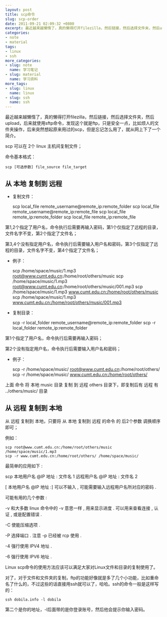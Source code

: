 ```yaml
---
layout: post
title: scp命令
slug: scp-order
date: 2011-09-21 02:09:32 +0800
excerpt: 最近越来越懒惰了，真的懒得打开filezilla，然后链接，然后选择文件夹，然后upload，后来就使用sftp命令，发现这个就是ftp，只是安全一点，比如烦人的文件夹操作，后来突然想起原来用过的scp，但是忘记怎么用了，就从网上下了一个简介
categories:
- note
- material
tags:
- linux
- ssh
more_categories:
- slug: note
  name: 学习笔记
- slug: material
  name: 学习资料
more_tags:
- slug: linux
  name: linux
- slug: ssh
  name: ssh
---
```


最近越来越懒惰了，真的懒得打开filezilla，然后链接，然后选择文件夹，然后upload，后来就使用sftp命令，发现这个就是ftp，只是安全一点，比如烦人的文件夹操作，后来突然想起原来用过的scp，但是忘记怎么用了，就从网上下了一个简介。

scp 可以在 2个 linux 主机间复制文件；

命令基本格式：

	scp [可选参数] file_source file_target

## 从 本地 复制到 远程

* 复制文件：

	scp local_file remote_username@remote_ip:remote_folder
	scp local_file remote_username@remote_ip:remote_file
	scp local_file remote_ip:remote_folder
	scp local_file remote_ip:remote_file

第1,2个指定了用户名，命令执行后需要再输入密码，第1个仅指定了远程的目录，文件名字不变，第2个指定了文件名；

第3,4个没有指定用户名，命令执行后需要输入用户名和密码，第3个仅指定了远程的目录，文件名字不变，第4个指定了文件名；


* 例子：

	scp /home/space/music/1.mp3 root@www.cumt.edu.cn:/home/root/others/music
	scp /home/space/music/1.mp3 root@www.cumt.edu.cn:/home/root/others/music/001.mp3
	scp /home/space/music/1.mp3 www.cumt.edu.cn:/home/root/others/music
	scp /home/space/music/1.mp3 www.cumt.edu.cn:/home/root/others/music/001.mp3

* 复制目录：

	scp -r local_folder remote_username@remote_ip:remote_folder
	scp -r local_folder remote_ip:remote_folder

第1个指定了用户名，命令执行后需要再输入密码；

第2个没有指定用户名，命令执行后需要输入用户名和密码；

* 例子：

	scp -r /home/space/music/ root@www.cumt.edu.cn:/home/root/others/
	scp -r /home/space/music/ www.cumt.edu.cn:/home/root/others/

上面 命令 将 本地 music 目录 复制 到 远程 others 目录下，即复制后有 远程 有 ../others/music/ 目录

## 从 远程 复制到 本地

从 远程 复制到 本地，只要将 从 本地 复制到 远程 的命令 的 后2个参数 调换顺序 即可；

例如：

	scp root@www.cumt.edu.cn:/home/root/others/music /home/space/music/1.mp3
	scp -r www.cumt.edu.cn:/home/root/others/ /home/space/music/

最简单的应用如下 :

scp 本地用户名 @IP 地址 : 文件名 1 远程用户名 @IP 地址 : 文件名 2

[ 本地用户名 @IP 地址 :] 可以不输入 , 可能需要输入远程用户名所对应的密码 .

可能有用的几个参数 :

-v 和大多数 linux 命令中的 -v 意思一样 , 用来显示进度 . 可以用来查看连接 , 认证 , 或是配置错误 .

-C 使能压缩选项 .

-P 选择端口 . 注意 -p 已经被 rcp 使用 .

-4 强行使用 IPV4 地址 .

-6 强行使用 IPV6 地址 .

Linux scp命令的使用方法应该可以满足大家对Linux文件和目录的复制使用了。

对了，对于文件和文件夹的复制，ftp的功能好像就是多了几个小功能，比如重命名了什么的，不过这些的话直接用ssh就可以了，哈哈。ssh的命令一般是这样写的：

	ssh dobila.info -l dobila

第二个是你的地址，-l后面带的是你登录账号，然后他会提示你输入密码。
